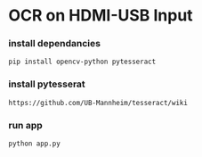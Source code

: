 # OCR on HDMI-USB Input

### install dependancies

```
pip install opencv-python pytesseract
```

### install pytesserat

```
https://github.com/UB-Mannheim/tesseract/wiki
```

### run app

```
python app.py
```
